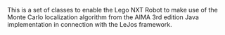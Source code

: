 This is a set of classes to enable the Lego NXT Robot to make use of the Monte Carlo localization algorithm from the AIMA 3rd edition Java implementation in connection with the LeJos framework.
